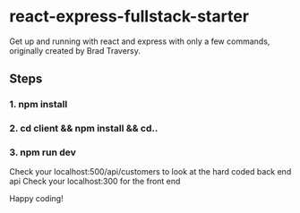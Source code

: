 # react-express-fullstack-starter
Get up and running with react and express with only a few commands, originally created by Brad Traversy.

## Steps

### 1. npm install
### 2. cd client && npm install && cd..
### 3. npm run dev

Check your localhost:500/api/customers to look at the hard coded back end api
Check your localhost:300 for the front end

Happy coding!
